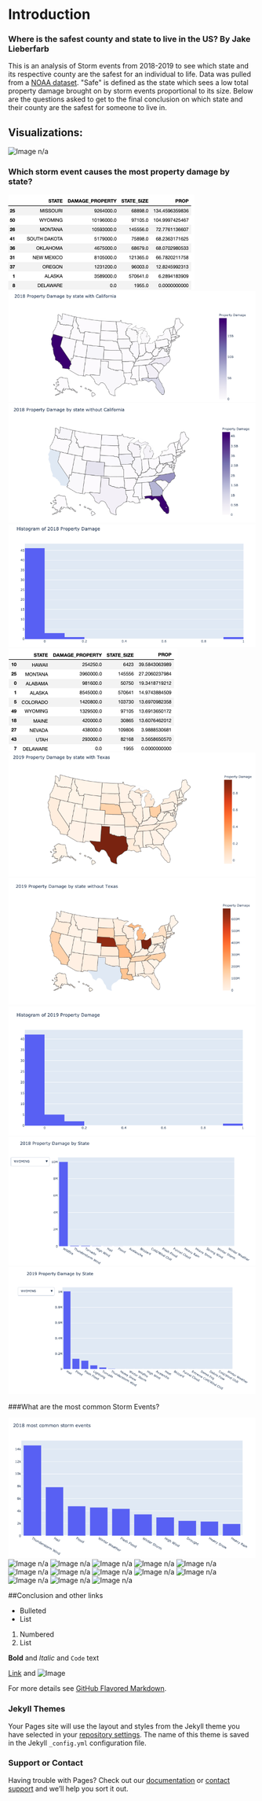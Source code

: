 # Introduction
### Where is the safest county and state to live in the US?  By Jake Lieberfarb
This is an analysis of Storm events from 2018-2019 to see which state and its respective county are the safest for an individual to life. Data was pulled from a [NOAA dataset](https://www.ncdc.noaa.gov/stormevents/ftp.jsp). "Safe" is defined as the state which sees a low total property damage brought on by storm events proportional to its size. Below are the questions asked to get to the final conclusion on which state and their county are the safest for someone to live in. 

## Visualizations:

<img src=".png" alt="Image n/a"/>


### Which storm event causes the most property damage by state? 

<img src="1_2018 Proportion of damages and State size.png" alt="Image n/a"/>

<img src="2_2018 Property Damage by state with California.png" alt="Image n/a"/>

<img src="3_2018 property damag by state without California.png" alt="Image n/a"/>

<img src="4_Histogram of 2018 Property Damage.png" alt="Image n/a"/>

<img src="5_2019 Proportion of damages and State size.png" alt="Image n/a"/>

<img src="6_2019 Property Damage by state with Texas.png" alt="Image n/a"/>

<img src="7_2019 Property Damage by state without Texas.png" alt="Image n/a"/>

<img src="8_Histogram of 2019 Property Damage.png" alt="Image n/a"/>

<img src="9_2018 Property Damage by State.png" alt="Image n/a"/>

<img src="10_ 2019 Property Damage by State.png" alt="Image n/a"/>


###What are the most common Storm Events?

<img src="11_ 2018 most common storm events.png" alt="Image n/a"/>

<img src=".png" alt="Image n/a"/>

<img src=".png" alt="Image n/a"/>

<img src=".png" alt="Image n/a"/>

<img src=".png" alt="Image n/a"/>

<img src=".png" alt="Image n/a"/>

<img src=".png" alt="Image n/a"/>

<img src=".png" alt="Image n/a"/>

<img src=".png" alt="Image n/a"/>

<img src=".png" alt="Image n/a"/>

<img src=".png" alt="Image n/a"/>

<img src=".png" alt="Image n/a"/>

<img src=".png" alt="Image n/a"/>

<img src=".png" alt="Image n/a"/>

##Conclusion and other links 


- Bulleted
- List

1. Numbered
2. List

**Bold** and _Italic_ and `Code` text



[Link](url) and ![Image](src)


For more details see [GitHub Flavored Markdown](https://guides.github.com/features/mastering-markdown/).

### Jekyll Themes

Your Pages site will use the layout and styles from the Jekyll theme you have selected in your [repository settings](https://github.com/Jcolt2997/DATS-6103-Individual-Project-2-Jake-Lieberfarb/settings). The name of this theme is saved in the Jekyll `_config.yml` configuration file.

### Support or Contact

Having trouble with Pages? Check out our [documentation](https://docs.github.com/categories/github-pages-basics/) or [contact support](https://github.com/contact) and we’ll help you sort it out.
